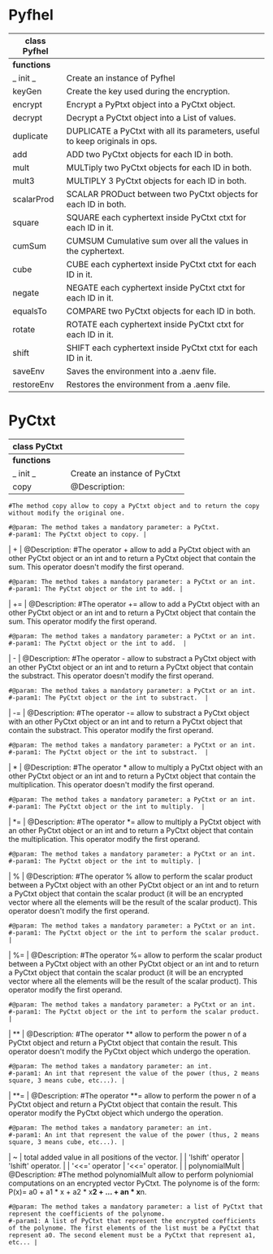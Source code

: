 # Pyfhel

| **class Pyfhel** |               |
|-------------------------|---------------|
| **functions**           |               |
| _ init _                | Create an instance of Pyfhel |
| keyGen                 | Create the key used during the encryption. |
| encrypt                   | Encrypt a PyPtxt object into a PyCtxt object. |
| decrypt                   | Decrypt a PyCtxt object into a List of values. |
| duplicate                   | DUPLICATE a PyCtxt with all its parameters, useful to keep originals in ops. |
| add                   | ADD two PyCtxt objects for each ID in both. |
| mult                   | MULTiply two PyCtxt objects for each ID in both. |
| mult3                   | MULTIPLY 3 PyCtxt objects for each ID in both. |
| scalarProd                   | SCALAR PRODuct between two PyCtxt objects for each ID in both. |
| square                   | SQUARE each cyphertext inside PyCtxt ctxt for each ID in it. |
| cumSum                   | CUMSUM Cumulative sum over all the values in the cyphertext. |
| cube                   | CUBE each cyphertext inside PyCtxt ctxt for each ID in it. |
| negate                   | NEGATE each cyphertext inside PyCtxt ctxt for each ID in it. |
| equalsTo                   | COMPARE two PyCtxt objects for each ID in both. |
| rotate                   | ROTATE each cyphertext inside PyCtxt ctxt for each ID in it. |
| shift                   | SHIFT each cyphertext inside PyCtxt ctxt for each ID in it. |
| saveEnv                   | Saves the environment into a .aenv file. |
| restoreEnv                   | Restores the environment from a .aenv file. |



# PyCtxt

| **class PyCtxt** |               |
|-------------------------|---------------|
| **functions**           |               |
| _ init _                | Create an instance of PyCtxt |
| copy                 | @Description:
    #The method copy allow to copy a PyCtxt object and to return the copy without modify the original one.

    #@param: The method takes a mandatory parameter: a PyCtxt.
    #-param1: The PyCtxt object to copy. |
| +                   | @Description:
    #The operator + allow to add a PyCtxt object with an other PyCtxt object or an int and to return a PyCtxt object that contain the sum. This operator doesn't modify the first operand.

    #@param: The method takes a mandatory parameter: a PyCtxt or an int.
    #-param1: The PyCtxt object or the int to add. |
| +=                   | @Description:
    #The operator += allow to add a PyCtxt object with an other PyCtxt object or an int and to return a PyCtxt object that contain the sum. This operator modify the first operand.

    #@param: The method takes a mandatory parameter: a PyCtxt or an int.
    #-param1: The PyCtxt object or the int to add.  |
| -                   | @Description:
    #The operator - allow to substract a PyCtxt object with an other PyCtxt object or an int and to return a PyCtxt object that contain the substract. This operator doesn't modify the first operand.

    #@param: The method takes a mandatory parameter: a PyCtxt or an int.
    #-param1: The PyCtxt object or the int to substract.  |
| -=                   | @Description:
    #The operator -= allow to substract a PyCtxt object with an other PyCtxt object or an int and to return a PyCtxt object that contain the substract. This operator modify the first operand.

    #@param: The method takes a mandatory parameter: a PyCtxt or an int.
    #-param1: The PyCtxt object or the int to substract.  |
| *                   | @Description:
    #The operator * allow to multiply a PyCtxt object with an other PyCtxt object or an int and to return a PyCtxt object that contain the multiplication. This operator doesn't modify the first operand.

    #@param: The method takes a mandatory parameter: a PyCtxt or an int.
    #-param1: The PyCtxt object or the int to multiply.  |
| *=                   | @Description:
    #The operator *= allow to multiply a PyCtxt object with an other PyCtxt object or an int and to return a PyCtxt object that contain the multiplication. This operator modify the first operand.

    #@param: The method takes a mandatory parameter: a PyCtxt or an int.
    #-param1: The PyCtxt object or the int to multiply. |
| %                   | @Description:
    #The operator % allow to perform the scalar product between a PyCtxt object with an other PyCtxt object or an int and to return a PyCtxt object that contain the scalar product (it will be an encrypted vector where all the elements will be the result of the scalar product). This operator doesn't modify the first operand.

    #@param: The method takes a mandatory parameter: a PyCtxt or an int.
    #-param1: The PyCtxt object or the int to perform the scalar product. |
| %=                   | @Description:
    #The operator %= allow to perform the scalar product between a PyCtxt object with an other PyCtxt object or an int and to return a PyCtxt object that contain the scalar product (it will be an encrypted vector where all the elements will be the result of the scalar product). This operator modify the first operand.

    #@param: The method takes a mandatory parameter: a PyCtxt or an int.
    #-param1: The PyCtxt object or the int to perform the scalar product. |
| \**                   | @Description:
    #The operator ** allow to perform the power n of a PyCtxt object and return a PyCtxt object that contain the result. This operator doesn't modify the PyCtxt object which undergo the operation.

    #@param: The method takes a mandatory parameter: an int.
    #-param1: An int that represent the value of the power (thus, 2 means square, 3 means cube, etc...). |
| \**=                   | @Description:
    #The operator **= allow to perform the power n of a PyCtxt object and return a PyCtxt object that contain the result. This operator modify the PyCtxt object which undergo the operation.

    #@param: The method takes a mandatory parameter: an int.
    #-param1: An int that represent the value of the power (thus, 2 means square, 3 means cube, etc...). |
| ~                   | total added value in all positions of the vector. |
| 'lshift' operator                   | 'lshift' operator. |
| '<<=' operator                   | '<<=' operator. |
| polynomialMult                   | @Description:
    #The method polynomialMult allow to perform polyniomial computations on an encrypted vector PyCtxt. The polynome is of the form: P(x)= a0 + a1 * x + a2 * x**2 + ... + an * x**n.

    #@param: The method takes a mandatory parameter: a list of PyCtxt that represent the coefficients of the polynome.
    #-param1: A list of PyCtxt that represent the encrypted coefficients of the polynome. The first elements of the list must be a PyCtxt that represent a0. The second element must be a PyCtxt that represent a1, etc... |





